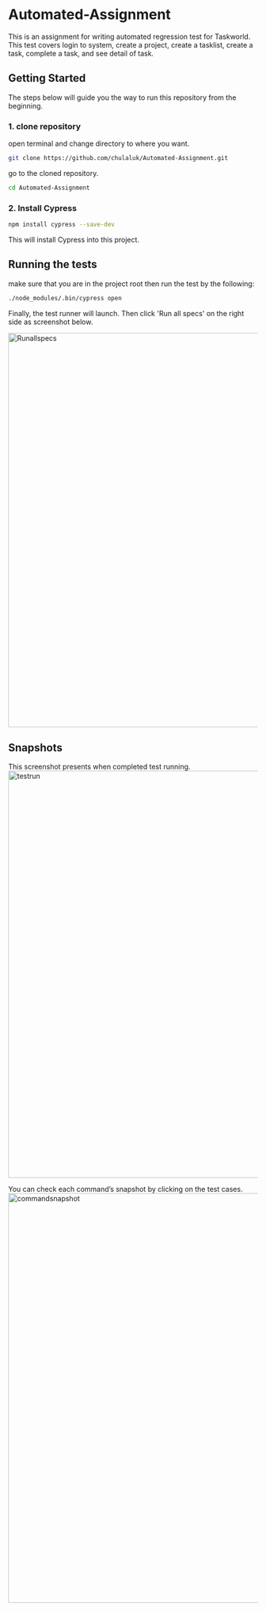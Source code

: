 # Automated-Assignment
 This is an assignment for writing automated regression test for Taskworld. This test covers login to system, create a project, create a tasklist, create a task, complete a task, and see detail of task.
    
## Getting Started
  The steps below will guide you the way to run this repository from the beginning.

### 1. clone repository
  open terminal and change directory to where you want.
```bash
git clone https://github.com/chulaluk/Automated-Assignment.git
```
  go to the cloned repository.
 ```bash
 cd Automated-Assignment
```
  
### 2. Install Cypress
 ```bash
 npm install cypress --save-dev
```
This will install Cypress into this project.


## Running the tests
  make sure that you are in the project root then run the test by the following:
 ```bash
 ./node_modules/.bin/cypress open
```  
   Finally, the test runner will launch. Then click 'Run all specs' on the right side as screenshot below.
   
   <img width="796" alt="Runallspecs" src="https://user-images.githubusercontent.com/55397372/65214388-0139d500-dad4-11e9-9456-1032305676c3.png">
   
## Snapshots
  This screenshot presents when completed test running. 
  <img width="822" alt="testrun" src="https://user-images.githubusercontent.com/55397372/65214651-d9973c80-dad4-11e9-9e28-e54735fb7309.png">
  
  You can check each command’s snapshot by clicking on the test cases.
  <img width="827" alt="commandsnapshot" src="https://user-images.githubusercontent.com/55397372/65214809-883b7d00-dad5-11e9-9088-60b62ba765c2.png">
